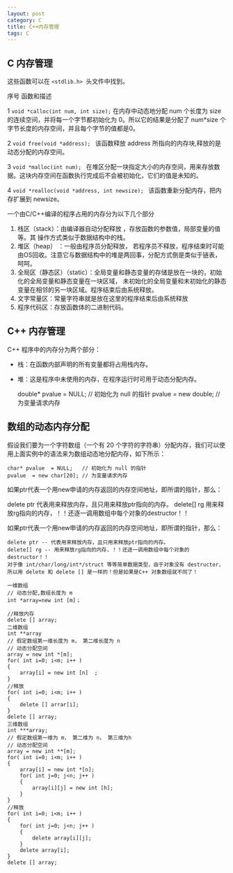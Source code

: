 ```yaml
---
layout: post
category: C
title: C++内存管理
tags: C
---
```


## C 内存管理
这些函数可以在 ```<stdlib.h> ```头文件中找到。

序号	函数和描述

1	```void *calloc(int num, int size);```
在内存中动态地分配 num 个长度为 size 的连续空间，并将每一个字节都初始化为 0。所以它的结果是分配了 num*size 个字节长度的内存空间，并且每个字节的值都是0。

2	```void free(void *address); ```
该函数释放 address 所指向的内存块,释放的是动态分配的内存空间。

3	```void *malloc(int num); ```
在堆区分配一块指定大小的内存空间，用来存放数据。这块内存空间在函数执行完成后不会被初始化，它们的值是未知的。

4	```void *realloc(void *address, int newsize); ```
该函数重新分配内存，把内存扩展到 newsize。

 一个由C/C++编译的程序占用的内存分为以下几个部分  
 
1. 栈区（stack）：由编译器自动分配释放   ，存放函数的参数值，局部变量的值等。其  操作方式类似于数据结构中的栈。  
2. 堆区（heap） ：一般由程序员分配释放，   若程序员不释放，程序结束时可能由OS回收。注意它与数据结构中的堆是两回事，分配方式倒是类似于链表，呵呵。  
3. 全局区（静态区）（static）：全局变量和静态变量的存储是放在一块的，初始化的全局变量和静态变量在一块区域，   未初始化的全局变量和未初始化的静态变量在相邻的另一块区域。程序结束后由系统释放。  
4. 文字常量区：常量字符串就是放在这里的程序结束后由系统释放  
5. 程序代码区：存放函数体的二进制代码。

## C++ 内存管理
C++ 程序中的内存分为两个部分：

- 栈：在函数内部声明的所有变量都将占用栈内存。

- 堆：这是程序中未使用的内存，在程序运行时可用于动态分配内存。

    double* pvalue  = NULL; // 初始化为 null 的指针
    pvalue  = new double;   // 为变量请求内存

## 数组的动态内存分配

假设我们要为一个字符数组（一个有 20 个字符的字符串）分配内存，我们可以使用上面实例中的语法来为数组动态地分配内存，如下所示：

    char* pvalue  = NULL;   // 初始化为 null 的指针
    pvalue  = new char[20]; // 为变量请求内存

如果ptr代表一个用new申请的内存返回的内存空间地址，即所谓的指针，那么：

   delete   ptr   代表用来释放内存，且只用来释放ptr指向的内存。 
   delete[]   rg   用来释放rg指向的内存，！！还逐一调用数组中每个对象的destructor！！

如果ptr代表一个用new申请的内存返回的内存空间地址，即所谓的指针，那么：

    delete ptr -- 代表用来释放内存，且只用来释放ptr指向的内存。
    delete[] rg -- 用来释放rg指向的内存，！！还逐一调用数组中每个对象的 destructor！！
    对于像 int/char/long/int*/struct 等等简单数据类型，由于对象没有 destructor，所以用 delete 和 delete [] 是一样的！但是如果是C++ 对象数组就不同了！

    一维数组
    // 动态分配,数组长度为 m
    int *array=new int [m]；
    
    //释放内存
    delete [] array;
    二维数组
    int **array
    // 假定数组第一维长度为 m， 第二维长度为 n
    // 动态分配空间
    array = new int *[m];
    for( int i=0; i<m; i++ )
    {
        array[i] = new int [n]  ;
    }
    //释放
    for( int i=0; i<m; i++ )
    {
        delete [] arrar[i];
    }
    delete [] array;
    三维数组
    int ***array;
    // 假定数组第一维为 m， 第二维为 n， 第三维为h
    // 动态分配空间
    array = new int **[m];
    for( int i=0; i<m; i++ )
    {
        array[i] = new int *[n];
        for( int j=0; j<n; j++ )
        {
            array[i][j] = new int [h];
        }
    }
    //释放
    for( int i=0; i<m; i++ )
    {
        for( int j=0; j<n; j++ )
        {
            delete array[i][j];
        }
        delete array[i];
    }
    delete [] array;